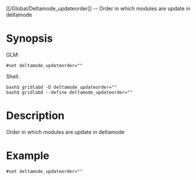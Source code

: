 [[/Global/Deltamode_updateorder]] -- Order in which modules are update in deltamode

# Synopsis

GLM:

~~~
#set deltamode_updateorder=""
~~~

Shell:

~~~
bash$ gridlabd -D deltamode_updateorder=""
bash$ gridlabd --define deltamode_updateorder=""
~~~

# Description

Order in which modules are update in deltamode

# Example

~~~
#set deltamode_updateorder=""
~~~
